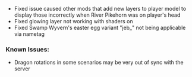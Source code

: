 - Fixed issue caused other mods that add new layers to player model to display those incorrectly when River Pikehorn was on player's head
- Fixed glowing layer not working with shaders on
- Fixed Swamp Wyvern's easter egg variant "jeb_" not being applicable via nametag

### Known Issues:
- Dragon rotations in some scenarios may be very out of sync with the server